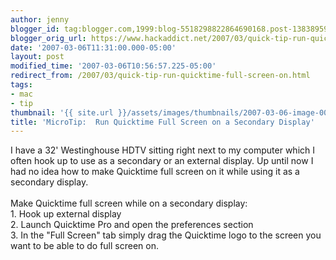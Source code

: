 ```yaml
---
author: jenny
blogger_id: tag:blogger.com,1999:blog-5518298822864690168.post-1383895900825047429
blogger_orig_url: https://www.hackaddict.net/2007/03/quick-tip-run-quicktime-full-screen-on.html
date: '2007-03-06T11:31:00.000-05:00'
layout: post
modified_time: '2007-03-06T10:56:57.225-05:00'
redirect_from: /2007/03/quick-tip-run-quicktime-full-screen-on.html
tags:
- mac
- tip
thumbnail: '{{ site.url }}/assets/images/thumbnails/2007-03-06-image-0000.jpg'
title: 'MicroTip:  Run Quicktime Full Screen on a Secondary Display'
---
```


I have a 32' Westinghouse HDTV sitting right next to my computer which I often hook up to use as a secondary or an external display.  Up until now I had no idea how to make Quicktime full screen on it while using it as a secondary display.<br/><br/>Make Quicktime full screen while on a secondary display:<br/>1.  Hook up external display<br/>2.  Launch Quicktime Pro and open the preferences section<br/>3.  In the "Full Screen" tab simply drag the Quicktime logo to the screen you want to be able to do full screen on.<img alt="" border="0" id="BLOGGER_PHOTO_ID_5038603351796837826" src="{{ site.url }}/assets/images/2007-03-06-image-0000.jpg" style="margin: 0px auto 10px; display: block; text-align: center; "/>